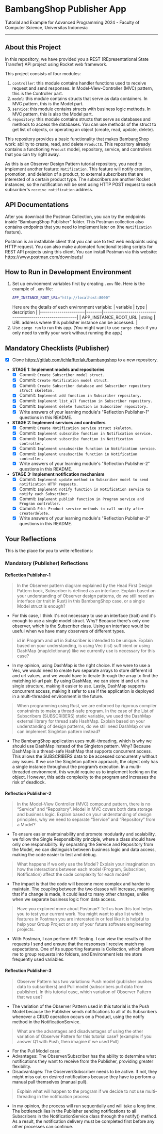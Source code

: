 # BambangShop Publisher App
Tutorial and Example for Advanced Programming 2024 - Faculty of Computer Science, Universitas Indonesia

---

## About this Project
In this repository, we have provided you a REST (REpresentational State Transfer) API project using Rocket web framework.

This project consists of four modules:
1.  `controller`: this module contains handler functions used to receive request and send responses.
    In Model-View-Controller (MVC) pattern, this is the Controller part.
2.  `model`: this module contains structs that serve as data containers.
    In MVC pattern, this is the Model part.
3.  `service`: this module contains structs with business logic methods.
    In MVC pattern, this is also the Model part.
4.  `repository`: this module contains structs that serve as databases and methods to access the databases.
    You can use methods of the struct to get list of objects, or operating an object (create, read, update, delete).

This repository provides a basic functionality that makes BambangShop work: ability to create, read, and delete `Product`s.
This repository already contains a functioning `Product` model, repository, service, and controllers that you can try right away.

As this is an Observer Design Pattern tutorial repository, you need to implement another feature: `Notification`.
This feature will notify creation, promotion, and deletion of a product, to external subscribers that are interested of a certain product type.
The subscribers are another Rocket instances, so the notification will be sent using HTTP POST request to each subscriber's `receive notification` address.

## API Documentations

After you download the Postman Collection, you can try the endpoints inside "BambangShop Publisher" folder.
This Postman collection also contains endpoints that you need to implement later on (the `Notification` feature).

Postman is an installable client that you can use to test web endpoints using HTTP request.
You can also make automated functional testing scripts for REST API projects using this client.
You can install Postman via this website: https://www.postman.com/downloads/

## How to Run in Development Environment
1.  Set up environment variables first by creating `.env` file.
    Here is the example of `.env` file:
    ```bash
    APP_INSTANCE_ROOT_URL="http://localhost:8000"
    ```
    Here are the details of each environment variable:
    | variable              | type   | description                                                |
    |-----------------------|--------|------------------------------------------------------------|
    | APP_INSTANCE_ROOT_URL | string | URL address where this publisher instance can be accessed. |
2.  Use `cargo run` to run this app.
    (You might want to use `cargo check` if you only need to verify your work without running the app.)

## Mandatory Checklists (Publisher)
-   [x] Clone https://gitlab.com/ichlaffterlalu/bambangshop to a new repository.
-   **STAGE 1: Implement models and repositories**
    -   [x] Commit: `Create Subscriber model struct.`
    -   [x] Commit: `Create Notification model struct.`
    -   [x] Commit: `Create Subscriber database and Subscriber repository struct skeleton.`
    -   [x] Commit: `Implement add function in Subscriber repository.`
    -   [x] Commit: `Implement list_all function in Subscriber repository.`
    -   [x] Commit: `Implement delete function in Subscriber repository.`
    -   [x] Write answers of your learning module's "Reflection Publisher-1" questions in this README.
-   **STAGE 2: Implement services and controllers**
    -   [x] Commit: `Create Notification service struct skeleton.`
    -   [x] Commit: `Implement subscribe function in Notification service.`
    -   [x] Commit: `Implement subscribe function in Notification controller.`
    -   [x] Commit: `Implement unsubscribe function in Notification service.`
    -   [x] Commit: `Implement unsubscribe function in Notification controller.`
    -   [x] Write answers of your learning module's "Reflection Publisher-2" questions in this README.
-   **STAGE 3: Implement notification mechanism**
    -   [x] Commit: `Implement update method in Subscriber model to send notification HTTP requests.`
    -   [x] Commit: `Implement notify function in Notification service to notify each Subscriber.`
    -   [x] Commit: `Implement publish function in Program service and Program controller.`
    -   [x] Commit: `Edit Product service methods to call notify after create/delete.`
    -   [x] Write answers of your learning module's "Reflection Publisher-3" questions in this README.

## Your Reflections
This is the place for you to write reflections:

### Mandatory (Publisher) Reflections

#### Reflection Publisher-1
> In the Observer pattern diagram explained by the Head First Design Pattern book, Subscriber is defined as an interface. Explain based on your understanding of Observer design patterns, do we still need an interface (or trait in Rust) in this BambangShop case, or a single Model struct is enough?
- For this case, I think it's not necessary to use an interface (trait) and it's enough to use a single model struct. Why? Because there's only one observer, which is the Subscriber class. Using an interface would be useful when we have many observers of different types.
> id in Program and url in Subscriber is intended to be unique. Explain based on your understanding, is using Vec (list) sufficient or using DashMap (map/dictionary) like we currently use is necessary for this case?
- In my opinion, using DashMap is the right choice. If we were to use a Vec, we would need to create two separate arrays to store different id and url values, and we would have to iterate through the array to find the matching id-url pair. By using DashMap, we can store id and url in a single structure, making it easier to use. Lastly, DashMap supports concurrent access, making it safer to use if the application is deployed in a multi-threaded environment in the future.
> When programming using Rust, we are enforced by rigorous compiler constraints to make a thread-safe program. In the case of the List of Subscribers (SUBSCRIBERS) static variable, we used the DashMap external library for thread safe HashMap. Explain based on your understanding of design patterns, do we still need DashMap or we can implement Singleton pattern instead?
- The BambangShop application uses multi-threading, which is why we should use DashMap instead of the Singleton pattern. Why? Because DashMap is a thread-safe HashMap that supports concurrent access. This allows the SUBSCRIBERS data to be accessed concurrently without any issues. If we use the Singleton pattern approach, the object only has a single instance throughout the program’s execution. In a multi-threaded environment, this would require us to implement locking on the object. However, this adds complexity to the program and increases the risk of deadlock.
#### Reflection Publisher-2
> In the Model-View Controller (MVC) compound pattern, there is no “Service” and “Repository”. Model in MVC covers both data storage and business logic. Explain based on your understanding of design principles, why we need to separate “Service” and “Repository” from a Model?
- To ensure easier maintainability and promote modularity and scalability, we follow the Single Responsibility principle, where a class should have only one responsibility. By separating the Service and Repository from the Model, we can distinguish between business logic and data access, making the code easier to test and debug.
> What happens if we only use the Model? Explain your imagination on how the interactions between each model (Program, Subscriber, Notification) affect the code complexity for each model?
- The impact is that the code will become more complex and harder to maintain. The coupling between the two classes will increase, meaning that if a change is made, it could lead to many other changes, unlike when we separate business logic from data access.
> Have you explored more about Postman? Tell us how this tool helps you to test your current work. You might want to also list which features in Postman you are interested in or feel like it is helpful to help your Group Project or any of your future software engineering projects.
- With Postman, I can perform API Testing. I can view the results of the requests I send and ensure that the responses I receive match my expectations. One of its supporting features is Collection, which allows me to group requests into folders, and Environment lets me store frequently used variables.

#### Reflection Publisher-3
> Observer Pattern has two variations: Push model (publisher pushes data to subscribers) and Pull model (subscribers pull data from publisher). In this tutorial case, which variation of Observer Pattern that we use?
- The variation of the Observer Pattern used in this tutorial is the Push Model because the Publisher sends notifications to all of its Subscribers whenever a CRUD operation occurs on a Product, using the notify method in the NotificationService.
> What are the advantages and disadvantages of using the other variation of Observer Pattern for this tutorial case? (example: if you answer Q1 with Push, then imagine if we used Pull)
- For the Pull Model case:
- Advantages: The Observer/Subscriber has the ability to determine what notifications they want to receive from the Publisher, providing greater flexibility.
- Disadvantages: The Observer/Subscriber needs to be active. If not, they might miss out on desired notifications because they have to perform a manual pull themselves (manual pull).
> Explain what will happen to the program if we decide to not use multi-threading in the notification process.
- In my opinion, the process will run sequentially and will take a long time. The bottleneck lies in the Publisher sending notifications to all Subscribers in the NotificationService class through the notify() method. As a result, the notification delivery must be completed first before any other processes can continue.
